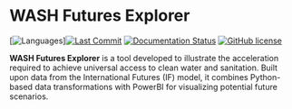 # WASH Futures Explorer

[![Languages](https://img.shields.io/github/languages/count/akvo/wash-futures-explorer)][![Last Commit](https://img.shields.io/github/last-commit/akvo/wash-futures-explorer/main)](https://img.shields.io/github/last-commit/akvo/wash-futures-explorer/main) [![Documentation Status](https://readthedocs.org/projects/wash-futures-explorer/badge/?version=latest)](https://wash-futures-explorer.readthedocs.io/en/latest/?badge=latest) [![GitHub license](https://img.shields.io/github/license/akvo/wash-futures-explorer.svg)](https://github.com/akvo/wash-futures-explorer/blob/main/LICENSE)


**WASH Futures Explorer** is a tool developed to illustrate the acceleration required to achieve universal access to clean water and sanitation. Built upon data from the International Futures (IF) model, it combines Python-based data transformations with PowerBI for visualizing potential future scenarios.
